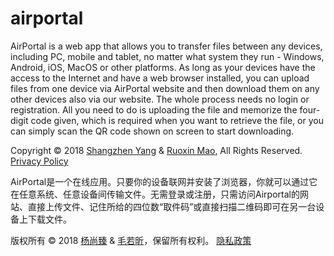 # airportal

AirPortal is a web app that allows you to transfer files between any devices, including PC, mobile and tablet, no matter what system they run - Windows, Android, iOS, MacOS or other platforms. As long as your devices have the access to the Internet and have a web browser installed, you can upload files from one device via AirPortal website and then download them on any other devices also via our website. The whole process needs no login or registration. All you need to do is uploading the file and memorize the four-digit code given, which is required when you want to retrieve the file, or you can simply scan the QR code shown on screen to start downloading.

Copyright © 2018 [Shangzhen Yang](https://www.rthsoftware.cn/) & [Ruoxin Mao](https://www.maorx.cn/), All Rights Reserved.
[Privacy Policy](https://www.rthe.cn/privacy)

AirPortal是一个在线应用。只要你的设备联网并安装了浏览器，你就可以通过它在任意系统、任意设备间传输文件。无需登录或注册，只需访问Airportal的网站、直接上传文件、记住所给的四位数“取件码”或直接扫描二维码即可在另一台设备上下载文件。

版权所有 © 2018 [杨尚臻](https://www.rthsoftware.cn/) & [毛若昕](https://www.maorx.cn/)，保留所有权利。
[隐私政策](https://www.rthe.cn/privacy)
